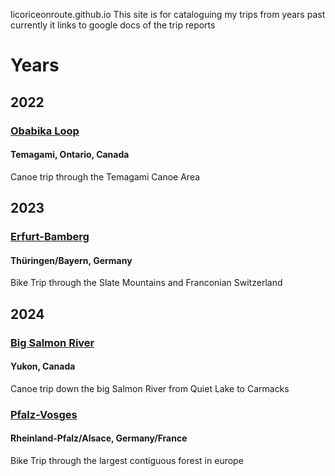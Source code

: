 licoriceonroute.github.io
This site is for cataloguing my trips from years past
currently it links to google docs of the trip reports

# Years

## 2022

### [Obabika Loop](https://docs.google.com/document/d/1DtADW0e6f6KUzvSBkJOZ66Lm0uq6OCuzPUBQr7UMPBo/edit)
#### Temagami, Ontario, Canada
Canoe trip through the Temagami Canoe Area

## 2023

### [Erfurt-Bamberg](https://docs.google.com/document/d/1ixeSbruw4QoJpQFzBboj7qmxbkjLjuShtiLRXxWnaZE/edit)
#### Thüringen/Bayern, Germany
Bike Trip through the Slate Mountains and Franconian Switzerland

## 2024

### [Big Salmon River](https://docs.google.com/document/d/11V13DuDUBoQP7FkMWNPCQxApQso5xQdgvNt56dpRZ7w/edit)
#### Yukon, Canada
Canoe trip down the big Salmon River from Quiet Lake to Carmacks

### [Pfalz-Vosges](https://docs.google.com/document/d/11iHNRGf43F_WHS3ft4QBishdEs_5g2rtvZCAqqltvws/edit)
#### Rheinland-Pfalz/Alsace, Germany/France
Bike Trip through the largest contiguous forest in europe
